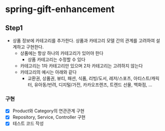 # spring-gift-enhancement
## Step1
- 상품 정보에 카테고리를 추가한다. 상품과 카테고리 모델 간의 관계를 고려하여 설계하고 구현한다.
  - 상품에는 항상 하나의 카테고리가 있어야 한다
    - 상품 카테고리는 수정할 수 있다
  - 카테고리는 1차 카테고리만 있으며 2차 카테고리는 고려하지 않는다
  - 카테고리의 예시는 아래와 같다
    - 교환권, 상품권, 뷰티, 패션, 식품, 리빙/도서, 레저/스포츠, 아티스트/캐릭터, 유아동/반려, 디지털/가전, 카카오프렌즈, 트렌드 선물, 백화점, ...

### 구현
- [X] Product와 Category의 연관관계 구현
- [X] Repository, Service, Controller 구현
- [X] 테스트 코드 작성
